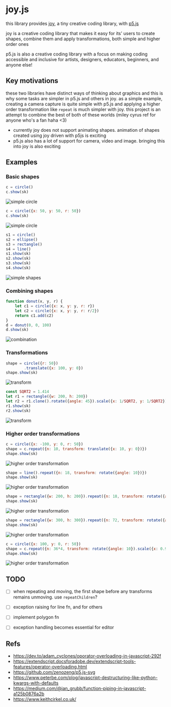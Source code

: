 # joy.js

this library provides [joy](https://github.com/fossunited/joy), a tiny creative coding library, with [p5.js](http://p5js.org/) 

joy is a creative coding library that makes it easy for its' users to create shapes, combine them and apply transformations, both simple and higher order ones 

p5.js is also a creative coding library with a focus on making coding accessible and inclusive for artists, designers, educators, beginners, and anyone else! 

## Key motivations

these two libraries have distinct ways of thinking about graphics and this is why some tasks are simpler in p5.js and others in joy. as a simple example, creating a camera capture is quite simple with p5.js and applying a higher order transformation like `repeat` is much simpler with joy. this project is an attempt to combine the best of both of these worlds (miley cyrus ref for anyone who's a fan haha <3)

- currently joy does not support animating shapes. animation of shapes created using joy driven with p5js is exciting 
- p5.js also has a lot of support for camera, video and image. bringing this into joy is also exciting 


## Examples

### Basic shapes

```js
c = circle()
c.show(sk)
```
![simple circle](./examples/images/simple-1.jpg)

```js
c = circle({x: 50, y: 50, r: 50})
c.show(sk)
```
![simple circle](./examples/images/simple-2.jpg)


```js
s1 = circle()
s2 = ellipse()
s3 = rectangle()
s4 = line()
s1.show(sk)
s2.show(sk)
s3.show(sk)
s4.show(sk)
```
![simple shapes](./examples/images/simple-3.jpg)


### Combining shapes

```js
function donut(x, y, r) {
    let c1 = circle({x: x, y: y, r: r})
    let c2 = circle({x: x, y: y, r: r/2})
    return c1.add(c2)
}   
d = donut(0, 0, 100)
d.show(sk)
```
![combination](./examples/images/combine.jpg)


### Transformations

```js
shape = circle({r: 50})
        .translate({x: 100, y: 0})
shape.show(sk)
```
![transform](./examples/images/transform-1.jpg)


```js
const SQRT2 = 1.414
let r1 = rectangle({w: 200, h: 200})
let r2 = r1.clone().rotate({angle: 45}).scale({x: 1/SQRT2, y: 1/SQRT2})  // clone call becomes necessary
r1.show(sk)
r2.show(sk)
```
![transform](./examples/images/transform-2.jpg)


### Higher order transformations

```js
c = circle({x: -100, y: 0, r: 50})
shape = c.repeat({n: 10, transform: translate({x: 10, y: 0})})
shape.show(sk)
```
![higher order transformation](./examples/images/higher-1.jpg)


```js
shape = line().repeat({n: 18, transform: rotate({angle: 10})})
shape.show(sk)
```
![higher order transformation](./examples/images/higher-2.jpg)


```js
shape = rectangle({w: 200, h: 200}).repeat({n: 18, transform: rotate({angle: 10})})
shape.show(sk)
```
![higher order transformation](./examples/images/higher-3.jpg)


```js
shape = rectangle({w: 300, h: 300}).repeat({n: 72, transform: rotate({angle: 360/72}).scale({x: 0.92, y: 0.92})})
shape.show(sk)
```
![higher order transformation](./examples/images/higher-4.jpg)

```js
c = circle({x: 100, y: 0, r: 50})
shape = c.repeat({n: 36*4, transform: rotate({angle: 10}).scale({x: 0.97, y: 0.97})})   // rotate happens opposite
shape.show(sk)
```
![higher order transformation](./examples/images/higher-5.jpg)


## TODO

- [ ] when repeating and moving, the first shape before any transforms remains unmoving. use `repeatChildren`?


- [ ] exception raising for line fn, and for others
- [ ] implement polygon fn
- [ ] exception handling becomes essential for editor 


## Refs

  - https://dev.to/adam_cyclones/oporator-overloading-in-javascript-292f
  - https://extendscript.docsforadobe.dev/extendscript-tools-features/operator-overloading.html
  - https://github.com/zenozeng/p5.js-svg
  - https://www.peterbe.com/plog/javascript-destructuring-like-python-kwargs-with-defaults
  - https://medium.com/@ian_grubb/function-piping-in-javascript-a125b0876a2b
  - https://www.keithcirkel.co.uk/